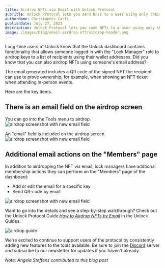 ```yaml
---
title: Airdrop NFTs via Email with Unlock Protocol
subTitle: Unlock Protocol lets you send NFTs to a user using only their email address
authorName: Christopher Carfi
publishDate: July 27, 2023
description: Unlock Protocol lets you send NFTs to a user using only their email address.
image: /images/blog/email-airdrop-nft/airdrop-header.png
---
```


Long-time users of Unlock know that the Unlock dashboard contains functionality that allows someone logged in with the "Lock Manager" role to airdrop keys to a list of recipients using their wallet addresses. Did you know that you can also airdrop NFTs using someone's email address?

The email generated includes a QR code of the signed NFT the recipient can use to prove ownership, for example, when showing an NFT ticket when attending in-person events.

Here are the key items.

## There is an email field on the airdrop screen

You can go into the Tools menu to airdrop.
![airdrop screenshot with new email field](/images/blog/email-airdrop-nft/airdrop-screenshot-2023-1-min.png)

An "email" field is included on the airdrop screen.
![airdrop screenshot with new email field](/images/blog/email-airdrop-nft/airdrop-screenshot-2023-2-min.png)


## Additional email actions on the "Members" page

In addition to airdropping the NFT via email, lock managers have addtional membership actions they can perform on the "Members" page of the dashboard:

- Add or edit the email for a specific key
- Send QR-code by email

![airdrop screenshot with new email field](/images/blog/email-airdrop-nft/email-airdrop-screenshot2.png)

Want to go into the details and see a step-by-step walkthrough? Check out the Unlock Protocol Guide *[How to Airdrop NFTs by Email](https://unlock-protocol.com/guides/airdrop-nft-email/)* in the Unlock Guides.

![airdrop guide](/images/blog/email-airdrop-nft/airdrop-guide-thumbnail-min.png)


We're excited to continue to support users of the protocol by consistently adding new features to the tools available. Be sure to join the [Discord](https://discord.com/invite/Ah6ZEJyTDp) server and subscribe to our newsletter for updates if you haven't already.

_Note: Angela Steffens contributed to this blog post_
